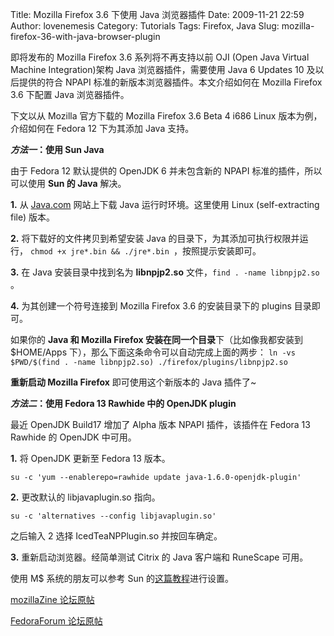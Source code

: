 Title: Mozilla Firefox 3.6 下使用 Java 浏览器插件
Date: 2009-11-21 22:59
Author: lovenemesis
Category: Tutorials
Tags: Firefox, Java
Slug: mozilla-firefox-36-with-java-browser-plugin

即将发布的 Mozilla Firefox 3.6 系列将不再支持以前 OJI (Open Java Virtual
Machine Integration)架构 Java 浏览器插件，需要使用 Java 6 Updates 10
及以后提供的符合 NPAPI 标准的新版本浏览器插件。本文介绍如何在 Mozilla
Firefox 3.6 下配置 Java 浏览器插件。

下文以从 Mozilla 官方下载的 Mozilla Firefox 3.6 Beta 4 i686 Linux
版本为例，介绍如何在 Fedora 12 下为其添加 Java 支持。

***方法一*：使用 Sun Java**

由于 Fedora 12 默认提供的 OpenJDK 6 并未包含新的 NPAPI
标准的插件，所以可以使用 **Sun 的 Java** 解决。

**1.** 从 [Java.com](http://www.java.com) 网站上下载 Java
运行时环境。这里使用 Linux (self-extracting file) 版本。

**2.** 将下载好的文件拷贝到希望安装 Java
的目录下，为其添加可执行权限并运行，
`chmod +x jre*.bin && ./jre*.bin `，按照提示安装即可。

**3.** 在 Java 安装目录中找到名为 **libnpjp2.so**
文件，`find . -name libnpjp2.so` 。

**4.** 为其创建一个符号连接到 Mozilla Firefox 3.6 的安装目录下的 plugins
目录即可。

如果你的 **Java 和 Mozilla Firefox
安装在同一个目录**下（比如像我都安装到 $HOME/Apps
下），那么下面这条命令可以自动完成上面的两步：
`ln -vs $PWD/$(find . -name libnpjp2.so) ./firefox/plugins/libnpjp2.so`

**重新启动 Mozilla Firefox** 即可使用这个新版本的 Java 插件了~

***方法二*：使用 Fedora 13 Rawhide 中的 OpenJDK plugin**

最近 OpenJDK Build17 增加了 Alpha 版本 NPAPI 插件，该插件在 Fedora 13
Rawhide 的 OpenJDK 中可用。

**1.** 将 OpenJDK 更新至 Fedora 13 版本。

`su -c 'yum --enablerepo=rawhide update java-1.6.0-openjdk-plugin'`

**2.** 更改默认的 libjavaplugin.so 指向。

`su -c 'alternatives --config libjavaplugin.so'`

之后输入 2 选择 IcedTeaNPPlugin.so 并按回车确定。

**3.** 重新启动浏览器。经简单测试 Citrix 的 Java 客户端和 RuneScape
可用。

使用 M$ 系统的朋友可以参考 Sun
的[这篇教程](http://www.java.com/en/download/help/new_plugin.xml)进行设置。

[mozillaZine
论坛原帖](http://forums.mozillazine.org/viewtopic.php?f=23&t=1576825)

[FedoraForum
论坛原帖](http://forums.fedoraforum.org/showthread.php?p=1333555)
